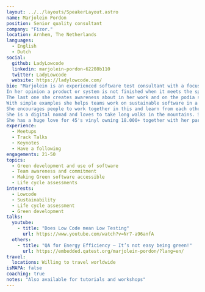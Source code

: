 ```yaml
---
layout: ../../layouts/SpeakerLayout.astro
name: Marjolein Pordon
position: Senior quality consultant
company: "Fizor."
location: Arnhem, The Netherlands
languages:
  - English
  - Dutch
social:
  github: LadyLowcode
  linkedin: marjolein-pordon-62208b110
  twitter: LadyLowcode
  website: https://ladylowcode.com/
bio: "Marjolein is an experienced software test consultant with a focus on functional and non-functional quality of software. 
In her opinion a product or system is not finished when it meets the specified functionality; she also emphasizes non-functional alspects as usability, user-friendliness, performance and sustainability. 
The last one she creates awareness about in her work and on the podia she speaks on. 
With simple examples she helps teams work on sustainable software in a sustainable way. 
She encourages people to work together in this and learn from each other. Together, step by step, we can make a huge difference!
She is a digital nomad and loves to take long walks in the mountains. She loves to read, cook and bake or ride her bike/kick-bike. 
She has a huge love for 45's vinyl owning 18.000+ together with her partner, liking the blues and soul ones best."
experience:
  - Meetups
  - Track Talks
  - Keynotes
  - Have a following
engagements: 21-50
topics:
  - Green development and use of software
  - Team awareness and commitment
  - Making Green software accessible
  - Life cycle assessments
interests:
  - Lowcode
  - Sustainability
  - Life cycle assessment
  - Green development
talks:
  youtube:
    - title: "Does Low Code mean Low Testing"
      url: https://www.youtube.com/watch?v=Nr7-a96anfA
  others:
    - title: "QA for Energy Efficiency – It’s not easy being green!"
      url: https://embedded.qatest.org/marjolein-pordon/?lang=en/ 
travel:
  locations: Willing to travel worldwide
isMAPA: false
coaching: true
notes: "Also available for tutorials and workshops"
---
```

